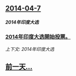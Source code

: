 ## [2014-04-7](/news/2014/04/7/index.md)

##### 2014年印度大选
### [ 2014年印度大选開始投票。 ](/news/2014/04/7/2014年印度大选開始投票.md)
_上下文: 2014年印度大选_

## [前一天...](/news/2014/04/6/index.md)

